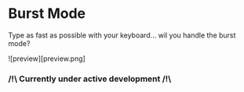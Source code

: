 # Burst Mode

Type as fast as possible with your keyboard... wil you handle the burst mode?

![preview][preview.png]

### /!\ Currently under active development /!\
